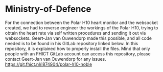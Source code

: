 # Ministry-of-Defence

For the connection between the Polar H10 heart monitor and the websocket created, we had to reverse engineer the workings of the Polar H10, trying to obtain the heart rate via self written procedures and sending it out via websockets. Geert-Jan van Ouwendorp made this possible, and all code needed is to be found in his GitLab repository linked below. In this repository, it is explained how to properly install the files. 
Mind that only people with an FHICT GitLab account can access this repository, please contact Geert-Jan van Ouwendorp for any issues.
https://git.fhict.nl/I874904/polar-h10-noble
